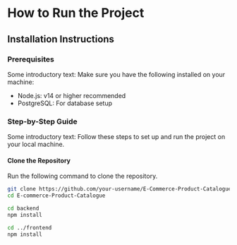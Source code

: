 # How to Run the Project
## Installation Instructions
### Prerequisites
Some introductory text: Make sure you have the following installed on your machine:
- Node.js: v14 or higher recommended
- PostgreSQL: For database setup

### Step-by-Step Guide
Some introductory text: Follow these steps to set up and run the project on your local machine.

#### Clone the Repository
Run the following command to clone the repository.
```bash
git clone https://github.com/your-username/E-Commerce-Product-Catalogue.git
cd E-commerce-Product-Catalogue

cd backend
npm install

cd ../frontend
npm install
